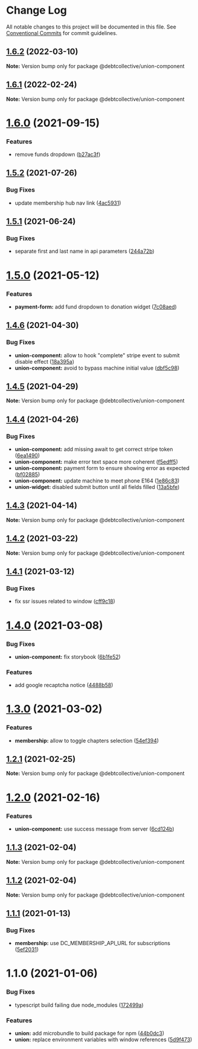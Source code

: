 # Change Log

All notable changes to this project will be documented in this file.
See [Conventional Commits](https://conventionalcommits.org) for commit guidelines.

## [1.6.2](https://github.com/debtcollective/packages/compare/@debtcollective/union-component@1.6.1...@debtcollective/union-component@1.6.2) (2022-03-10)

**Note:** Version bump only for package @debtcollective/union-component





## [1.6.1](https://github.com/debtcollective/packages/compare/@debtcollective/union-component@1.6.0...@debtcollective/union-component@1.6.1) (2022-02-24)

**Note:** Version bump only for package @debtcollective/union-component





# [1.6.0](https://github.com/debtcollective/packages/compare/@debtcollective/union-component@1.5.2...@debtcollective/union-component@1.6.0) (2021-09-15)


### Features

* remove funds dropdown ([b27ac3f](https://github.com/debtcollective/packages/commit/b27ac3f))





## [1.5.2](https://github.com/debtcollective/packages/compare/@debtcollective/union-component@1.5.1...@debtcollective/union-component@1.5.2) (2021-07-26)


### Bug Fixes

* update membership hub nav link ([4ac5931](https://github.com/debtcollective/packages/commit/4ac5931))





## [1.5.1](https://github.com/debtcollective/packages/compare/@debtcollective/union-component@1.5.0...@debtcollective/union-component@1.5.1) (2021-06-24)


### Bug Fixes

* separate first and last name in api parameters ([244a72b](https://github.com/debtcollective/packages/commit/244a72b))





# [1.5.0](https://github.com/debtcollective/packages/compare/@debtcollective/union-component@1.4.6...@debtcollective/union-component@1.5.0) (2021-05-12)


### Features

* **payment-form:** add fund dropdown to donation widget ([7c08aed](https://github.com/debtcollective/packages/commit/7c08aed))





## [1.4.6](https://github.com/debtcollective/packages/compare/@debtcollective/union-component@1.4.5...@debtcollective/union-component@1.4.6) (2021-04-30)


### Bug Fixes

* **union-component:** allow to hook "complete" stripe event to submit disable effect ([18a395a](https://github.com/debtcollective/packages/commit/18a395a))
* **union-component:** avoid to bypass machine initial value ([dbf5c98](https://github.com/debtcollective/packages/commit/dbf5c98))





## [1.4.5](https://github.com/debtcollective/packages/compare/@debtcollective/union-component@1.4.4...@debtcollective/union-component@1.4.5) (2021-04-29)

**Note:** Version bump only for package @debtcollective/union-component





## [1.4.4](https://github.com/debtcollective/packages/compare/@debtcollective/union-component@1.4.3...@debtcollective/union-component@1.4.4) (2021-04-26)


### Bug Fixes

* **union-component:** add missing await to get correct stripe token ([6ea1490](https://github.com/debtcollective/packages/commit/6ea1490))
* **union-component:** make error text space more coherent ([f5edff5](https://github.com/debtcollective/packages/commit/f5edff5))
* **union-component:** payment form to ensure showing error as expected ([bf02885](https://github.com/debtcollective/packages/commit/bf02885))
* **union-component:** update machine to meet phone E164 ([1e86c83](https://github.com/debtcollective/packages/commit/1e86c83))
* **union-widget:** disabled submit button until all fields filled ([13a5bfe](https://github.com/debtcollective/packages/commit/13a5bfe))





## [1.4.3](https://github.com/debtcollective/packages/compare/@debtcollective/union-component@1.4.2...@debtcollective/union-component@1.4.3) (2021-04-14)

**Note:** Version bump only for package @debtcollective/union-component





## [1.4.2](https://github.com/debtcollective/packages/compare/@debtcollective/union-component@1.4.1...@debtcollective/union-component@1.4.2) (2021-03-22)

**Note:** Version bump only for package @debtcollective/union-component





## [1.4.1](https://github.com/debtcollective/packages/compare/@debtcollective/union-component@1.4.0...@debtcollective/union-component@1.4.1) (2021-03-12)


### Bug Fixes

* fix ssr issues related to window ([cff9c18](https://github.com/debtcollective/packages/commit/cff9c18))





# [1.4.0](https://github.com/debtcollective/packages/compare/@debtcollective/union-component@1.3.0...@debtcollective/union-component@1.4.0) (2021-03-08)


### Bug Fixes

* **union-component:** fix storybook ([6b1fe52](https://github.com/debtcollective/packages/commit/6b1fe52))


### Features

* add google recaptcha notice ([4488b58](https://github.com/debtcollective/packages/commit/4488b58))





# [1.3.0](https://github.com/debtcollective/packages/compare/@debtcollective/union-component@1.2.1...@debtcollective/union-component@1.3.0) (2021-03-02)


### Features

* **membership:** allow to toggle chapters selection ([54ef394](https://github.com/debtcollective/packages/commit/54ef394))





## [1.2.1](https://github.com/debtcollective/packages/compare/@debtcollective/union-component@1.2.0...@debtcollective/union-component@1.2.1) (2021-02-25)

**Note:** Version bump only for package @debtcollective/union-component





# [1.2.0](https://github.com/debtcollective/packages/compare/@debtcollective/union-component@1.1.3...@debtcollective/union-component@1.2.0) (2021-02-16)


### Features

* **union-component:** use success message from server ([6cd124b](https://github.com/debtcollective/packages/commit/6cd124b))





## [1.1.3](https://github.com/debtcollective/packages/compare/@debtcollective/union-component@1.1.2...@debtcollective/union-component@1.1.3) (2021-02-04)

**Note:** Version bump only for package @debtcollective/union-component





## [1.1.2](https://github.com/debtcollective/packages/compare/@debtcollective/union-component@1.1.1...@debtcollective/union-component@1.1.2) (2021-02-04)

**Note:** Version bump only for package @debtcollective/union-component





## [1.1.1](https://github.com/debtcollective/packages/compare/@debtcollective/union-component@1.1.0...@debtcollective/union-component@1.1.1) (2021-01-13)


### Bug Fixes

* **membership:** use DC_MEMBERSHIP_API_URL for subscriptions ([5ef2031](https://github.com/debtcollective/packages/commit/5ef2031))





# 1.1.0 (2021-01-06)


### Bug Fixes

* typescript build failing due node_modules ([172499a](https://github.com/debtcollective/packages/commit/172499a))


### Features

* **union:** add microbundle to build package for npm ([44b0dc3](https://github.com/debtcollective/packages/commit/44b0dc3))
* **union:** replace environment variables with window references ([5d9f473](https://github.com/debtcollective/packages/commit/5d9f473))
